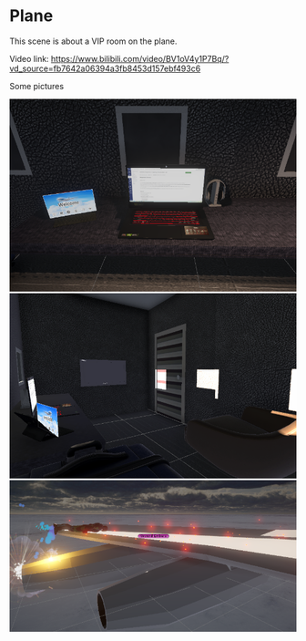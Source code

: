 # Plane

This scene is about a VIP room on the plane.

Video link: 
https://www.bilibili.com/video/BV1oV4y1P7Bq/?vd_source=fb7642a06394a3fb8453d157ebf493c6

Some pictures

![Image text](https://github.com/witruuueyt/Plane/blob/main/image/1.png)
![Image text](https://github.com/witruuueyt/Plane/blob/main/image/2.png)
![Image text](https://github.com/witruuueyt/Plane/blob/main/image/3.png)

